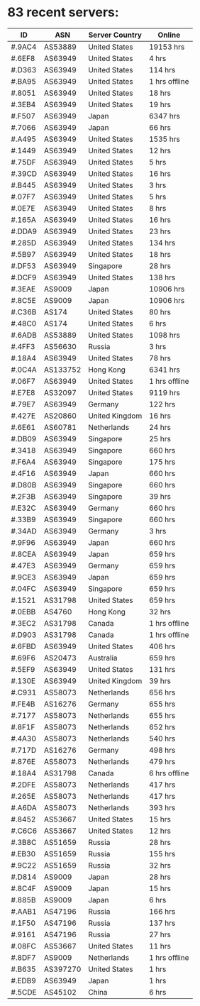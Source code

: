 # 83 recent servers:

| ID | ASN | Server Country | Online |
| ------ | ------ | ------ | ------ |
| #.9AC4 | AS53889 | United States | 19153 hrs |
| #.6EF8 | AS63949 | United States | 4 hrs |
| #.D363 | AS63949 | United States | 114 hrs |
| #.BA95 | AS63949 | United States | 1 hrs offline |
| #.8051 | AS63949 | United States | 18 hrs |
| #.3EB4 | AS63949 | United States | 19 hrs |
| #.F507 | AS63949 | Japan | 6347 hrs |
| #.7066 | AS63949 | Japan | 66 hrs |
| #.A495 | AS63949 | United States | 1535 hrs |
| #.1449 | AS63949 | United States | 12 hrs |
| #.75DF | AS63949 | United States | 5 hrs |
| #.39CD | AS63949 | United States | 16 hrs |
| #.B445 | AS63949 | United States | 3 hrs |
| #.07F7 | AS63949 | United States | 5 hrs |
| #.0E7E | AS63949 | United States | 8 hrs |
| #.165A | AS63949 | United States | 16 hrs |
| #.DDA9 | AS63949 | United States | 23 hrs |
| #.285D | AS63949 | United States | 134 hrs |
| #.5B97 | AS63949 | United States | 18 hrs |
| #.DF53 | AS63949 | Singapore | 28 hrs |
| #.DCF9 | AS63949 | United States | 138 hrs |
| #.3EAE | AS9009 | Japan | 10906 hrs |
| #.8C5E | AS9009 | Japan | 10906 hrs |
| #.C36B | AS174 | United States | 80 hrs |
| #.48C0 | AS174 | United States | 6 hrs |
| #.6ADB | AS53889 | United States | 1098 hrs |
| #.4FF3 | AS56630 | Russia | 3 hrs |
| #.18A4 | AS63949 | United States | 78 hrs |
| #.0C4A | AS133752 | Hong Kong | 6341 hrs |
| #.06F7 | AS63949 | United States | 1 hrs offline |
| #.E7E8 | AS32097 | United States | 9119 hrs |
| #.79E7 | AS63949 | Germany | 122 hrs |
| #.427E | AS20860 | United Kingdom | 16 hrs |
| #.6E61 | AS60781 | Netherlands | 24 hrs |
| #.DB09 | AS63949 | Singapore | 25 hrs |
| #.3418 | AS63949 | Singapore | 660 hrs |
| #.F6A4 | AS63949 | Singapore | 175 hrs |
| #.4F16 | AS63949 | Japan | 660 hrs |
| #.D80B | AS63949 | Singapore | 660 hrs |
| #.2F3B | AS63949 | Singapore | 39 hrs |
| #.E32C | AS63949 | Germany | 660 hrs |
| #.33B9 | AS63949 | Singapore | 660 hrs |
| #.34AD | AS63949 | Germany | 3 hrs |
| #.9F96 | AS63949 | Japan | 660 hrs |
| #.8CEA | AS63949 | Japan | 659 hrs |
| #.47E3 | AS63949 | Germany | 659 hrs |
| #.9CE3 | AS63949 | Japan | 659 hrs |
| #.04FC | AS63949 | Singapore | 659 hrs |
| #.1521 | AS31798 | United States | 659 hrs |
| #.0EBB | AS4760 | Hong Kong | 32 hrs |
| #.3EC2 | AS31798 | Canada | 1 hrs offline |
| #.D903 | AS31798 | Canada | 1 hrs offline |
| #.6FBD | AS63949 | United States | 406 hrs |
| #.69F6 | AS20473 | Australia | 659 hrs |
| #.5EF9 | AS63949 | United States | 131 hrs |
| #.130E | AS63949 | United Kingdom | 39 hrs |
| #.C931 | AS58073 | Netherlands | 656 hrs |
| #.FE4B | AS16276 | Germany | 655 hrs |
| #.7177 | AS58073 | Netherlands | 655 hrs |
| #.8F1F | AS58073 | Netherlands | 652 hrs |
| #.4A30 | AS58073 | Netherlands | 540 hrs |
| #.717D | AS16276 | Germany | 498 hrs |
| #.876E | AS58073 | Netherlands | 479 hrs |
| #.18A4 | AS31798 | Canada | 6 hrs offline |
| #.2DFE | AS58073 | Netherlands | 417 hrs |
| #.265E | AS58073 | Netherlands | 417 hrs |
| #.A6DA | AS58073 | Netherlands | 393 hrs |
| #.8452 | AS53667 | United States | 15 hrs |
| #.C6C6 | AS53667 | United States | 12 hrs |
| #.3B8C | AS51659 | Russia | 28 hrs |
| #.EB30 | AS51659 | Russia | 155 hrs |
| #.9C22 | AS51659 | Russia | 32 hrs |
| #.D814 | AS9009 | Japan | 28 hrs |
| #.8C4F | AS9009 | Japan | 15 hrs |
| #.885B | AS9009 | Japan | 6 hrs |
| #.AAB1 | AS47196 | Russia | 166 hrs |
| #.1F50 | AS47196 | Russia | 137 hrs |
| #.9161 | AS47196 | Russia | 27 hrs |
| #.08FC | AS53667 | United States | 11 hrs |
| #.8DF7 | AS9009 | Netherlands | 1 hrs offline |
| #.B635 | AS397270 | United States | 1 hrs |
| #.EDB9 | AS63949 | Japan | 1 hrs |
| #.5CDE | AS45102 | China | 6 hrs |

